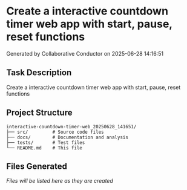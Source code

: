 # Create a interactive countdown timer web app with start, pause, reset functions

Generated by Collaborative Conductor on 2025-06-28 14:16:51

## Task Description
Create a interactive countdown timer web app with start, pause, reset functions

## Project Structure
```
interactive-countdown-timer-web_20250628_141651/
├── src/         # Source code files
├── docs/        # Documentation and analysis
├── tests/       # Test files
└── README.md    # This file
```

## Files Generated
_Files will be listed here as they are created_
